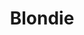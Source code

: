 ---
title: "Blondie"
summary: "American band, formed in 1974 by and . Drummer and keyboard player joined in 1975. In 1976 they released their first album \"Blondie\". The band embraced a wide variety of pop music styles . Inducted into Rock And Roll Hall of Fame in 2006 ."
slug: "blondie"
image: "blondie.jpg"
apple_music_artist_url: "https://music.apple.com/gb/artist/blondie/1012882"
wikipedia_url: "none"
---